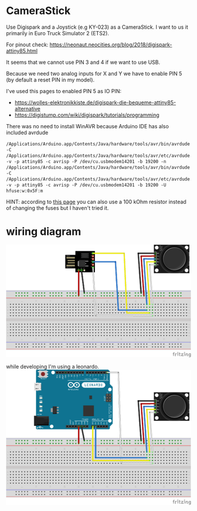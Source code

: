 # CameraStick
Use Digispark and a Joystick (e.g KY-023) as a CameraStick.
I want to us it primarily in Euro Truck Simulator 2 (ETS2).

For pinout check: https://neonaut.neocities.org/blog/2018/digispark-attiny85.html

It seems that we cannot use PIN 3 and 4 if we want to use USB.

Because we need two analog inputs for X and Y we have to enable PIN 5 (by default a reset PIN in my model).

I've used this pages to enabled PIN 5 as IO PIN:
- https://wolles-elektronikkiste.de/digispark-die-bequeme-attiny85-alternative
- https://digistump.com/wiki/digispark/tutorials/programming

There was no need to install WinAVR because Arduino IDE has also included avrdude
```
/Applications/Arduino.app/Contents/Java/hardware/tools/avr/bin/avrdude -C /Applications/Arduino.app/Contents/Java/hardware/tools/avr/etc/avrdude.conf -v -p attiny85 -c avrisp -P /dev/cu.usbmodem14201 -b 19200 -n   
/Applications/Arduino.app/Contents/Java/hardware/tools/avr/bin/avrdude -C /Applications/Arduino.app/Contents/Java/hardware/tools/avr/etc/avrdude.conf -v -p attiny85 -c avrisp -P /dev/cu.usbmodem14201 -b 19200 -U hfuse:w:0x5F:m
```

HINT: according to [this page](http://cool-web.de/arduino/tastatur-scrollrad-mit-digispark-usb-entwicklungsboard.htm) you can also use a 100 kOhm resistor instead of changing the fuses but I haven't tried it.

# wiring diagram
![wiring diagram](images/wiring_diagram.png)

while developing I'm using a leonardo.
![wiring diagram (leonardo)](images/wiring_diagram_leonardo.png)

